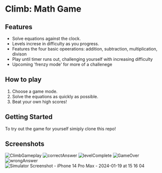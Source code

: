 # Climb: Math Game
## Features
- Solve equations against the clock.
- Levels increse in difficulty as you progress.
- Features the four basic opeerations: addition, subtraction, multiplication, divison
- Play until timer runs out, challenging yourself with increasing difficulty
- Upcoming 'frenzy mode' for more of a challenege
## How to play 
1. Choose a game mode.
2. Solve the equations as quickly as possible.
3. Beat your own high scores!

## Getting Started
To try out the game for yourself simiply clone this repo!
## Screenshots
![ClimbGameplay](https://github.com/MariaReyna24/Climb/assets/122468098/4eb85d75-7f31-4a10-8af4-a1f59725d57f)
![correctAnswer](https://github.com/MariaReyna24/Climb/assets/122468098/5bd959cf-ff8e-4636-90cd-abd8b52c1e95)
![levelComplete](https://github.com/MariaReyna24/Climb/assets/122468098/5a2c6df8-9f2c-4885-a387-828fa3e8fd9d)
![GameOver](https://github.com/MariaReyna24/Climb/assets/122468098/a23bebb4-8df5-4716-8957-79511cc89bab)
![wrongAnswer](https://github.com/MariaReyna24/Climb/assets/122468098/80e5297e-e3ea-4827-9310-a479fbd4a235)
![Simulator Screenshot - iPhone 14 Pro Max - 2024-01-19 at 15 16 04](https://github.com/MariaReyna24/Climb/assets/122468098/3f4965cb-c5f8-4cad-a0db-4c41aa20e347)



